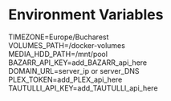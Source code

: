 # Environment Variables

TIMEZONE=Europe/Bucharest </br>
VOLUMES_PATH=/docker-volumes </br>
MEDIA_HDD_PATH=/mnt/pool </br>
BAZARR_API_KEY=add_BAZARR_api_here </br>
DOMAIN_URL=server_ip or server_DNS </br>
PLEX_TOKEN=add_PLEX_api_here </br>
TAUTULLI_API_KEY=add_TAUTULLI_api_here </br>
